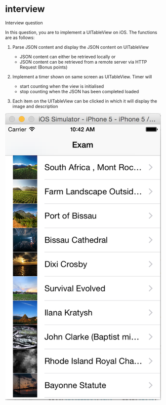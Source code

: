 # interview
Interview question



In this question, you are to implement a UITableView on iOS. The functions are as follows:

1) Parse JSON content and display the JSON content on UITableView
	- JSON content can either be retrieved locally or
	- JSON content can be retrieved from a remote server via HTTP Request (Bonus points)

2) Implement a timer shown on same screen as UITableView. Timer will 
	- start counting when the view is initialised
	- stop counting when the JSON has been completed loaded

3) Each item on the UITableView can be clicked in which it will display the image and description 

![UITable](https://raw.githubusercontent.com/yewchong/interview/master/refimg/1.png "UITable")
